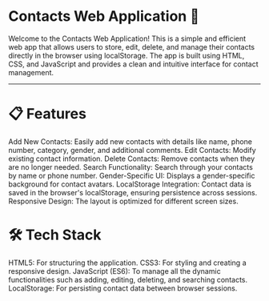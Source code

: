 

# Contacts Web Application 📇
Welcome to the Contacts Web Application! This is a simple and efficient web app that allows users to store, edit, delete, and manage their contacts directly in the browser using localStorage. The app is built using HTML, CSS, and JavaScript and provides a clean and intuitive interface for contact management.

-------------------------------------------------------------------------------------------------------------------------------------------------------------------------------------------------------------------------------------------------

# 📋 Features
Add New Contacts: Easily add new contacts with details like name, phone number, category, gender, and additional comments.
Edit Contacts: Modify existing contact information.
Delete Contacts: Remove contacts when they are no longer needed.
Search Functionality: Search through your contacts by name or phone number.
Gender-Specific UI: Displays a gender-specific background for contact avatars.
LocalStorage Integration: Contact data is saved in the browser's localStorage, ensuring persistence across sessions.
Responsive Design: The layout is optimized for different screen sizes.


# 🛠️ Tech Stack
HTML5: For structuring the application.
CSS3: For styling and creating a responsive design.
JavaScript (ES6): To manage all the dynamic functionalities such as adding, editing, deleting, and searching contacts.
LocalStorage: For persisting contact data between browser sessions.

